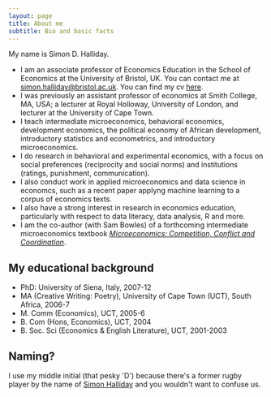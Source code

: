 ```yaml
---
layout: page
title: About me
subtitle: Bio and basic facts
---
```


My name is Simon D. Halliday. 
- I am an associate professor of Economics Education in the School of Economics at the University of Bristol, UK. You can contact me at [simon.halliday@bristol.ac.uk](mailto:simon.halliday@bristol.ac.uk). You can find my cv [here](../more/halliday_cv.pdf). 
- I was previously an assistant professor of economics at Smith College, MA, USA; a lecturer at Royal Holloway, University of London, and lecturer at the University of Cape Town.   
- I teach intermediate microeconomics, behavioral economics, development economics, the political economy of African development, introductory statistics and econometrics, and introductory microeconomics. 
- I do research in behavioral and experimental economics, with a focus on social preferences (reciprocity and social norms) and institutions (ratings, punishment, communication). 
- I also conduct work in applied microeconomics and data science in economcs, such as a recent paper applyng machine learning to a corpus of economics texts. 
- I also have a strong interest in research in economics education, particularly with respect to data literacy, data analysis, R and more. 
- I am the co-author (with Sam Bowles) of a forthcoming intermediate microeconomics textbook [*Microeconomics: Competition, Conflict and Coordination*](/microeconomics). 


## My educational background 
- PhD: University of Siena, Italy, 2007-12
- MA (Creative Writing: Poetry), University of Cape Town (UCT), South Africa, 2006-7
- M. Comm (Economics), UCT, 2005-6
- B. Com (Hons, Economics), UCT, 2004
- B. Soc. Sci (Economics & English Literature), UCT, 2001-2003

## Naming?
I use my middle initial (that pesky 'D') because there's a former rugby player by the name of [Simon Halliday](https://en.wikipedia.org/wiki/Simon_Halliday) and you wouldn't want to confuse us. 
